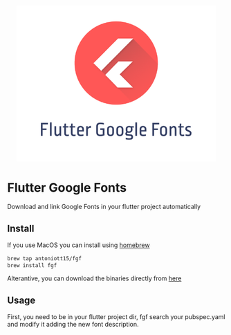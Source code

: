 <p align="center">
  <img width="460" height="auto" src="./fgfbanner.png">
</p>

# Flutter Google Fonts

Download and link Google Fonts in your flutter project automatically

## Install

If you use MacOS you can install using [homebrew](https://brew.sh/)

```
brew tap antoniott15/fgf
brew install fgf
```

Alterantive, you can download the binaries directly from [here](https://github.com/antoniott15/fgf/releases)

## Usage

First, you need to be in your flutter project dir, fgf search your pubspec.yaml and modify it adding the new font description.

```

```
